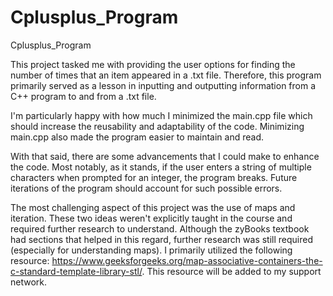 # Cplusplus_Program
Cplusplus_Program

This project tasked me with providing the user options for finding the number of times that an item appeared in a .txt file. Therefore, this program primarily served as a lesson in inputting and outputting information from a C++ program to and from a .txt file.

I'm particularly happy with how much I minimized the main.cpp file which should increase the reusability and adaptability of the code. Minimizing main.cpp also made the program easier to maintain and read.

With that said, there are some advancements that I could make to enhance the code. Most notably, as it stands, if the user enters a string of multiple characters when prompted for an integer, the program breaks. Future iterations of the program should account for such possible errors.

The most challenging aspect of this project was the use of maps and iteration. These two ideas weren't explicitly taught in the course and required further research to understand. Although the zyBooks textbook had sections that helped in this regard, further research was still required (especially for understanding maps). I primarily utilized the following resource: https://www.geeksforgeeks.org/map-associative-containers-the-c-standard-template-library-stl/. This resource will be added to my support network.
